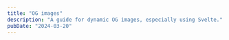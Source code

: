 ```yaml
---
title: "OG images"
description: "A guide for dynamic OG images, especially using Svelte."
pubDate: "2024-03-20"
---
```

